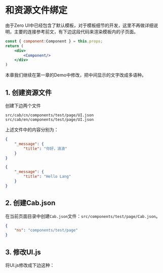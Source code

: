 # 和资源文件绑定

由于Zero UI中已经包含了默认模板，对于模板细节的开发，这里不再做详细说明，主要的连接参考前文，有下边这段代码来渲染模板内的子页面。

```jsx
const { component:Component } = this.props;
return (
    <div>
        <Component/>
    </div>
)
```

本章我们继续在第一章的Demo中修改，把中间显示的文字改成多语种。

## 1. 创建资源文件

创建下边两个文件

```
src/cab/cn/components/test/page/UI.json
src/cab/en/components/test/page/UI.json
```

上述文件中的内容分别为：

```json
{
    "_message": {
        "title": "你好，浪浪"
    }
}
```

```json
{
    "_message": {
        "title": "Hello Lang"
    }
}
```

## 2. 创建Cab.json

在当前页面目录中创建`Cab.json`文件：`src/components/test/page/Cab.json`。

```json
{
    "ns": "components/test/page"
}
```

## 3. 修改UI.js

将UI.js修改成下边这种：





